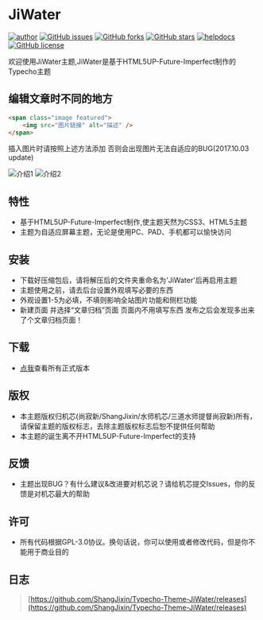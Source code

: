 # JiWater
[![author](https://img.shields.io/badge/author-%E5%B0%9A%E5%AF%82%E6%96%B0-brightgreen.svg)](http://jixinz.pw/)
[![GitHub issues](https://img.shields.io/github/issues/ShangJixin/Typecho-Theme-JiWater.svg)](https://github.com/ShangJixin/Typecho-Theme-JiWater/issues)
[![GitHub forks](https://img.shields.io/github/forks/ShangJixin/Typecho-Theme-JiWater.svg)](https://github.com/ShangJixin/Typecho-Theme-JiWater/network)
[![GitHub stars](https://img.shields.io/github/stars/ShangJixin/Typecho-Theme-JiWater.svg)](https://github.com/ShangJixin/Typecho-Theme-JiWater/stargazers)
[![helpdocs](https://img.shields.io/badge/Docs-HELP-red.svg)](https://github.com/ShangJixin/Typecho-Theme-JiWater/)
[![GitHub license](https://img.shields.io/badge/license-GPL-blue.svg)](https://raw.githubusercontent.com/ShangJixin/Typecho-Theme-JiWater/master/LICENSE)

欢迎使用JiWater主题,JiWater是基于HTML5UP-Future-Imperfect制作的Typecho主题

## 编辑文章时不同的地方

```html
<span class="image featured">
    <img src="图片链接" alt="描述" />
</span>
```
插入图片时请按照上述方法添加 否则会出现图片无法自适应的BUG(2017.10.03 update)

![介绍1](https://ww2.sinaimg.cn/large/a15b4afegy1fc8k4o7xfmj20wo0ledj7)
![介绍2](https://ww2.sinaimg.cn/large/a15b4afegy1fc8k4poun3j20wo0le782)

## 特性
- 基于HTML5UP-Future-Imperfect制作,使主题天然为CSS3、HTML5主题
- 主题为自适应屏幕主题，无论是使用PC、PAD、手机都可以愉快访问

## 安装
- 下载好压缩包后，请将解压后的文件夹重命名为'JiWater'后再启用主题
- 主题使用之前，请去后台设置外观填写必要的东西
- 外观设置1-5为必填，不填则影响全站图片功能和侧栏功能
- 新建页面 并选择“文章归档”页面 页面内不用填写东西 发布之后会发现多出来了个文章归档页面！

## 下载
- [点我](https://github.com/ShangJixin/Typecho-Theme-JiWater/releases)查看所有正式版本

## 版权
- 本主题版权归机芯(尚寂新/ShangJixin/水师机芯/三道水师提督尚寂新)所有，请保留主题的版权标志，去除主题版权标志后恕不提供任何帮助
- 本主题的诞生离不开HTML5UP-Future-Imperfect的支持

## 反馈
- 主题出现BUG？有什么建议&改进要对机芯说？请给机芯提交Issues，你的反馈是对机芯最大的帮助
 
## 许可
- 所有代码根据GPL-3.0协议。换句话说，你可以使用或者修改代码，但是你不能用于商业目的

## 日志

> [https://github.com/ShangJixin/Typecho-Theme-JiWater/releases](https://github.com/ShangJixin/Typecho-Theme-JiWater/releases)
